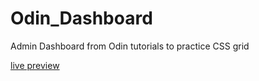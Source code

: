 # Odin_Dashboard
Admin Dashboard from Odin tutorials to practice CSS grid

[live preview](https://ashluchowa.github.io/Odin_Dashboard/)
